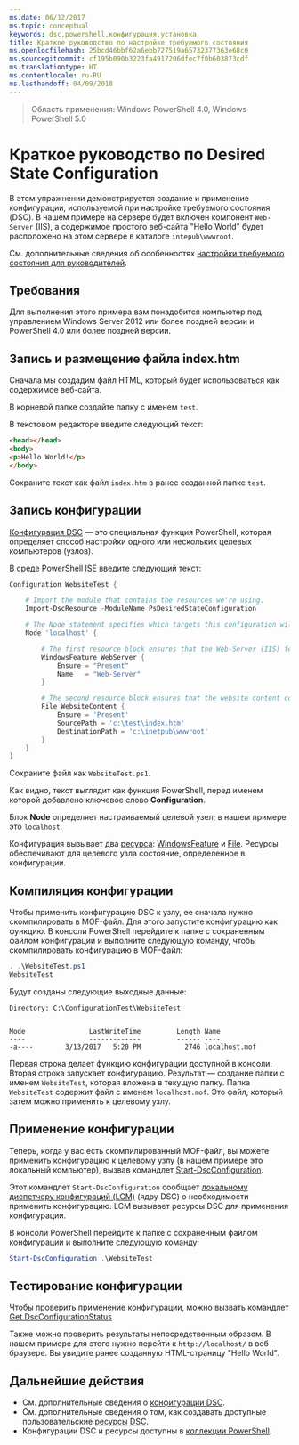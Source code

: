 ```yaml
---
ms.date: 06/12/2017
ms.topic: conceptual
keywords: dsc,powershell,конфигурация,установка
title: Краткое руководство по настройке требуемого состояния
ms.openlocfilehash: 25bcd46bbf62a6ebb727519a65732377363e68c0
ms.sourcegitcommit: cf195b090b3223fa4917206dfec7f0b603873cdf
ms.translationtype: HT
ms.contentlocale: ru-RU
ms.lasthandoff: 04/09/2018
---
```

> Область применения: Windows PowerShell 4.0, Windows PowerShell 5.0

# <a name="desired-state-configuration-quick-start"></a>Краткое руководство по Desired State Configuration

В этом упражнении демонстрируется создание и применение конфигурации, используемой при настройке требуемого состояния (DSC).
В нашем примере на сервере будет включен компонент `Web-Server` (IIS), а содержимое простого веб-сайта "Hello World" будет расположено на этом сервере в каталоге `intepub\wwwroot`.

См. дополнительные сведения об особенностях [настройки требуемого состояния для руководителей](decisionMaker.md).

## <a name="requirements"></a>Требования

Для выполнения этого примера вам понадобится компьютер под управлением Windows Server 2012 или более поздней версии и PowerShell 4.0 или более поздней версии.

## <a name="write-and-place-the-indexhtm-file"></a>Запись и размещение файла index.htm

Сначала мы создадим файл HTML, который будет использоваться как содержимое веб-сайта.

В корневой папке создайте папку с именем `test`.

В текстовом редакторе введите следующий текст:

```html
<head></head>
<body>
<p>Hello World!</p>
</body>
```

Сохраните текст как файл `index.htm` в ранее созданной папке `test`.

## <a name="write-the-configuration"></a>Запись конфигурации

[Конфигурация DSC](configurations.md) — это специальная функция PowerShell, которая определяет способ настройки одного или нескольких целевых компьютеров (узлов).

В среде PowerShell ISE введите следующий текст:

```powershell
Configuration WebsiteTest {

    # Import the module that contains the resources we're using.
    Import-DscResource -ModuleName PsDesiredStateConfiguration

    # The Node statement specifies which targets this configuration will be applied to.
    Node 'localhost' {

        # The first resource block ensures that the Web-Server (IIS) feature is enabled.
        WindowsFeature WebServer {
            Ensure = "Present"
            Name   = "Web-Server"
        }

        # The second resource block ensures that the website content copied to the website root folder.
        File WebsiteContent {
            Ensure = 'Present'
            SourcePath = 'c:\test\index.htm'
            DestinationPath = 'c:\inetpub\wwwroot'
        }
    }
}
```

Сохраните файл как `WebsiteTest.ps1`.

Как видно, текст выглядит как функция PowerShell, перед именем которой добавлено ключевое слово **Configuration**.

Блок **Node** определяет настраиваемый целевой узел; в нашем примере это `localhost`.

Конфигурация вызывает два [ресурса](resources.md): [WindowsFeature](windowsFeatureResource.md) и [File](fileResource.md).
Ресурсы обеспечивают для целевого узла состояние, определенное в конфигурации.

## <a name="compile-the-configuration"></a>Компиляция конфигурации

Чтобы применить конфигурацию DSC к узлу, ее сначала нужно скомпилировать в MOF-файл.
Для этого запустите конфигурацию как функцию.
В консоли PowerShell перейдите к папке с сохраненным файлом конфигурации и выполните следующую команду, чтобы скомпилировать конфигурацию в MOF-файл:

```powershell
. .\WebsiteTest.ps1
WebsiteTest
```

Будут созданы следующие выходные данные:

```
Directory: C:\ConfigurationTest\WebsiteTest


Mode                LastWriteTime         Length Name
----                -------------         ------ ----
-a----        3/13/2017   5:20 PM           2746 localhost.mof
```

Первая строка делает функцию конфигурации доступной в консоли.
Вторая строка запускает конфигурацию.
Результат — создание папки с именем `WebsiteTest`, которая вложена в текущую папку.
Папка `WebsiteTest` содержит файл с именем `localhost.mof`.
Это файл, который затем можно применить к целевому узлу.

## <a name="apply-the-configuration"></a>Применение конфигурации

Теперь, когда у вас есть скомпилированный MOF-файл, вы можете применить конфигурацию к целевому узлу (в нашем примере это локальный компьютер), вызвав командлет [Start-DscConfiguration](/reference/5.1/PSDesiredStateConfiguration/Start-DscConfiguration).

Этот командлет `Start-DscConfiguration` сообщает [локальному диспетчеру конфигураций (LCM)](metaConfig.md) (ядру DSC) о необходимости применить конфигурацию.
LCM вызывает ресурсы DSC для применения конфигурации.

В консоли PowerShell перейдите к папке с сохраненным файлом конфигурации и выполните следующую команду:

```powershell
Start-DscConfiguration .\WebsiteTest
```

## <a name="test-the-configuration"></a>Тестирование конфигурации

Чтобы проверить применение конфигурации, можно вызвать командлет [Get DscConfigurationStatus](/reference/5.1/PSDesiredStateConfiguration/Get-DscConfigurationStatus).

Также можно проверить результаты непосредственным образом. В нашем примере для этого нужно перейти к `http://localhost/` в веб-браузере.
Вы увидите ранее созданную HTML-страницу "Hello World".

## <a name="next-steps"></a>Дальнейшие действия

- См. дополнительные сведения о [конфигурации DSC](configurations.md).
- См. дополнительные сведения о том, как создавать доступные пользовательские [ресурсы DSC](resources.md).
- Конфигурации DSC и ресурсы доступны в [коллекции PowerShell](https://www.powershellgallery.com/).